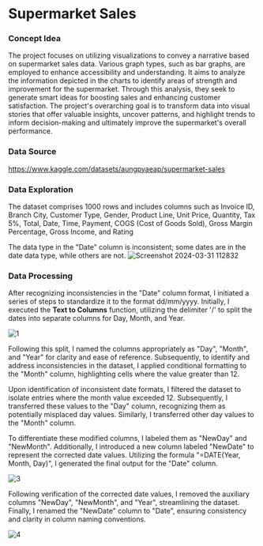 # Supermarket Sales
### Concept Idea
The project focuses on utilizing visualizations to convey a narrative based on supermarket sales data. Various graph types, such as bar graphs, are employed to enhance accessibility and understanding. It aims to analyze the information depicted in the charts to identify areas of strength and improvement for the supermarket. Through this analysis, they seek to generate smart ideas for boosting sales and enhancing customer satisfaction. The project's overarching goal is to transform data into visual stories that offer valuable insights, uncover patterns, and highlight trends to inform decision-making and ultimately improve the supermarket's overall performance.

### Data Source
https://www.kaggle.com/datasets/aungpyaeap/supermarket-sales

### Data Exploration
The dataset comprises 1000 rows and includes columns such as Invoice ID, Branch City, Customer Type, Gender, Product Line, Unit Price, Quantity, Tax 5%, Total, Date, Time, Payment, COGS (Cost of Goods Sold), Gross Margin Percentage, Gross Income, and Rating

The data type in the "Date" column is inconsistent; some dates are in the date data type, while others are not.
![Screenshot 2024-03-31 112832](https://github.com/ochengco-paolo/SupermarketSales/assets/140794262/0ac0a5d4-0b87-4d5b-ac61-4095e6b6f104)

### Data Processing
After recognizing inconsistencies in the "Date" column format, I initiated a series of steps to standardize it to the format dd/mm/yyyy. Initially, I executed the **Text to Columns** function, utilizing the delimiter '/' to split the dates into separate columns for Day, Month, and Year.

![1](https://github.com/ochengco-paolo/SupermarketSales/assets/140794262/4d814b5b-ebeb-49ce-9189-dd4013c9dbec)

Following this split, I named the columns appropriately as "Day", "Month", and "Year" for clarity and ease of reference. Subsequently, to identify and address inconsistencies in the dataset, I applied conditional formatting to the "Month" column, highlighting cells where the value greater than 12.

Upon identification of inconsistent date formats, I filtered the dataset to isolate entries where the month value exceeded 12. Subsequently, I transferred these values to the "Day" column, recognizing them as potentially misplaced day values. Similarly, I transferred other day values to the "Month" column.

To differentiate these modified columns, I labeled them as "NewDay" and "NewMonth". Additionally, I introduced a new column labeled "NewDate" to represent the corrected date values. Utilizing the formula "=DATE(Year, Month, Day)", I generated the final output for the "Date" column.

![3](https://github.com/ochengco-paolo/SupermarketSales/assets/140794262/78b16f45-84c9-4c8d-95aa-d36f992c7bf1)

Following verification of the corrected date values, I removed the auxiliary columns "NewDay", "NewMonth", and "Year", streamlining the dataset. Finally, I renamed the "NewDate" column to "Date", ensuring consistency and clarity in column naming conventions.

![4](https://github.com/ochengco-paolo/SupermarketSales/assets/140794262/de04ca4e-f360-4be0-847a-e171755ab8d5)
